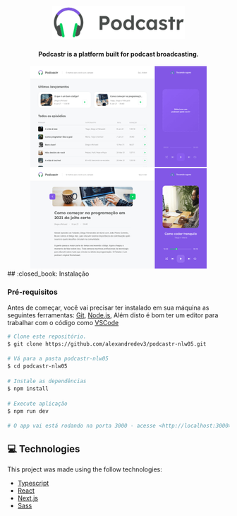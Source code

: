 <h1 align="center">
  <img alt="podcastr" title="podcastr" src=".github/logo.svg" width="300px" />
</h1>

<h4 align="center">
  Podcastr is a platform built for podcast broadcasting.
</h4>

<div align="center">
   <img src="./.github/screenshot-1.png" width="400px">
   <img src="./.github/screenshot-2.png" width="400px">
</div>


<div align="left">
## :closed_book: Instalação

### Pré-requisitos
Antes de começar, você vai precisar ter instalado em sua máquina as seguintes ferramentas:
[Git](https://git-scm.com), [Node.js](https://nodejs.org/en/), Além disto é bom ter um editor para trabalhar com o código como [VSCode](https://code.visualstudio.com/)

```bash
# Clone este repositório.
$ git clone https://github.com/alexandredev3/podcastr-nlw05.git

# Vá para a pasta podcastr-nlw05
$ cd podcastr-nlw05

# Instale as dependências
$ npm install 

# Execute aplicação
$ npm run dev

# O app vai está rodando na porta 3000 - acesse <http://localhost:3000>
```
  
 </div>

## :computer: Technologies
This project was made using the follow technologies:

* [Typescript](https://www.typescriptlang.org/)      
* [React](https://reactjs.org/)      
* [Next.js](https://nextjs.org/)      
* [Sass](https://sass-lang.com/)





